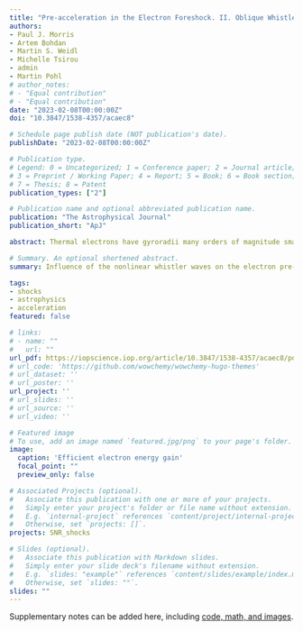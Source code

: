 ```yaml
---
title: "Pre-acceleration in the Electron Foreshock. II. Oblique Whistler Waves"
authors:
- Paul J. Morris
- Artem Bohdan
- Martin S. Weidl
- Michelle Tsirou
- admin
- Martin Pohl
# author_notes:
# - "Equal contribution"
# - "Equal contribution"
date: "2023-02-08T00:00:00Z"
doi: "10.3847/1538-4357/acaec8"

# Schedule page publish date (NOT publication's date).
publishDate: "2023-02-08T00:00:00Z"

# Publication type.
# Legend: 0 = Uncategorized; 1 = Conference paper; 2 = Journal article;
# 3 = Preprint / Working Paper; 4 = Report; 5 = Book; 6 = Book section;
# 7 = Thesis; 8 = Patent
publication_types: ["2"]

# Publication name and optional abbreviated publication name.
publication: "The Astrophysical Journal"
publication_short: "ApJ"

abstract: Thermal electrons have gyroradii many orders of magnitude smaller than the finite width of a shock, thus need to be pre-accelerated before they can cross it and be accelerated by diffusive shock acceleration. One region where pre-acceleration may occur is the inner foreshock, which upstream electrons must pass through before any potential downstream crossing. In this paper, we perform a large-scale particle-in-cell simulation that generates a single shock with parameters motivated from supernova remnants. Within the foreshock, reflected electrons excite the oblique whistler instability and produce electromagnetic whistler waves, which comove with the upstream flow and as nonlinear structures eventually reach radii of up to 5 ion-gyroradii. We show that the inner electromagnetic configuration of the whistlers evolves into complex nonlinear structures bound by a strong magnetic field around four times the upstream value. Although these nonlinear structures do not in general interact with cospatial upstream electrons, they resonate with electrons that have been reflected at the shock. We show that they can scatter, or even trap, reflected electrons, confining around 0.8% of the total upstream electron population to the region close to the shock where they can undergo substantial pre-acceleration. This acceleration process is similar to, yet approximately three times more efficient than, stochastic shock drift acceleration.

# Summary. An optional shortened abstract.
summary: Influence of the nonlinear whistler waves on the electron pre-acceleration efficiency in the oblique SNR shocks

tags:
- shocks
- astrophysics
- acceleration
featured: false

# links:
# - name: ""
#   url: ""
url_pdf: https://iopscience.iop.org/article/10.3847/1538-4357/acaec8/pdf
# url_code: 'https://github.com/wowchemy/wowchemy-hugo-themes'
# url_dataset: ''
# url_poster: ''
url_project: ''
# url_slides: ''
# url_source: ''
# url_video: ''

# Featured image
# To use, add an image named `featured.jpg/png` to your page's folder. 
image:
  caption: 'Efficient electron energy gain'
  focal_point: ""
  preview_only: false

# Associated Projects (optional).
#   Associate this publication with one or more of your projects.
#   Simply enter your project's folder or file name without extension.
#   E.g. `internal-project` references `content/project/internal-project/index.md`.
#   Otherwise, set `projects: []`.
projects: SNR_shocks

# Slides (optional).
#   Associate this publication with Markdown slides.
#   Simply enter your slide deck's filename without extension.
#   E.g. `slides: "example"` references `content/slides/example/index.md`.
#   Otherwise, set `slides: ""`.
slides: ""
---
```


<!-- {{% callout note %}}
Click the *Cite* button above to demo the feature to enable visitors to import publication metadata into their reference management software.
{{% /callout %}}

{{% callout note %}}
Create your slides in Markdown - click the *Slides* button to check out the example.
{{% /callout %}} -->

Supplementary notes can be added here, including [code, math, and images](https://wowchemy.com/docs/writing-markdown-latex/).
